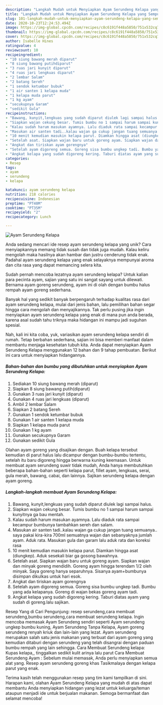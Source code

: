 ```yaml
---
description: "Langkah Mudah untuk Menyiapkan Ayam Serundeng Kelapa yang Sempurna"
title: "Langkah Mudah untuk Menyiapkan Ayam Serundeng Kelapa yang Sempurna"
slug: 101-langkah-mudah-untuk-menyiapkan-ayam-serundeng-kelapa-yang-sempurna
date: 2020-10-23T12:24:53.494Z
image: https://img-global.cpcdn.com/recipes/c8c6191f448a5850/751x532cq70/ayam-serundeng-kelapa-foto-resep-utama.jpg
thumbnail: https://img-global.cpcdn.com/recipes/c8c6191f448a5850/751x532cq70/ayam-serundeng-kelapa-foto-resep-utama.jpg
cover: https://img-global.cpcdn.com/recipes/c8c6191f448a5850/751x532cq70/ayam-serundeng-kelapa-foto-resep-utama.jpg
author: Isabelle Hines
ratingvalue: 4
reviewcount: 10
recipeingredient:
- "10 siung bawang merah diparut"
- "8 siung bawang putihdiparut"
- "3 ruas jari kunyit diparut"
- "4 ruas jari lengkuas diparut"
- "2 lembar Salam"
- "2 batang Sereh"
- "1 sendok ketumbar bubuk"
- "1 air santen 1 kelapa muda"
- "1 kelapa muda parut"
- "1 kg ayam"
- "secukupnya Garam"
- "sedikit Gula"
recipeinstructions:
- "Bawang, kunyit,lengkuas yang sudah diparut diulek lagi sampai halus."
- "Siapkan wajan cekung besar. Tumis bumbu no 1 sampai harum sampai kunyitnya ga bau mentah."
- "Kalau sudah harum masukan ayamnya. Lalu diaduk rata sampai kecampur bumbunya tambahkan sereh dan salam."
- "Masukan air santen tadi..kalau wajan ga cukup jangan tuang semuanya.. saya pakai kira-kira 700ml semuatnya wajan dan sebanyaknya jumlah ayam. Aduk rata. Masukan gula dan garam lalu aduk rata dan koreksi rasa"
- "10 menit kemudian masukin kelapa parut. Diamkan hingga asat (diungkep). Aduk sesekali biar ga gosong bawahnya."
- "Setelah asat. Siapkan wajan baru untuk goreng ayam. Siapkan wajan dan minyak goreng mendidih. Goreng ayam hingga terendam 1/2 oleh minyak. Saya goreng hanya separuhnya. Sisanya ayam+bumbunya disimpan dikulkas untuk hari esok."
- "Angkat dan tiriskan ayam gorengnya"
- "Setelah ayam digoreng semua. Goreng sisa bumbu ungkep tadi. Bumbu yang ada kelapanya. Goreng di wajan bekas goreng ayam tadi."
- "Angkat kelapa yang sudah digoreng kering. Taburi diatas ayam yang sudah di goreng.lalu sajikan."
categories:
- Resep
tags:
- ayam
- serundeng
- kelapa

katakunci: ayam serundeng kelapa 
nutrition: 218 calories
recipecuisine: Indonesian
preptime: "PT40M"
cooktime: "PT35M"
recipeyield: "2"
recipecategory: Lunch

---
```



![Ayam Serundeng Kelapa](https://img-global.cpcdn.com/recipes/c8c6191f448a5850/751x532cq70/ayam-serundeng-kelapa-foto-resep-utama.jpg)

Anda sedang mencari ide resep ayam serundeng kelapa yang unik? Cara menyiapkannya memang tidak susah dan tidak juga mudah. Kalau keliru mengolah maka hasilnya akan hambar dan justru cenderung tidak enak. Padahal ayam serundeng kelapa yang enak selayaknya mempunyai aroma dan cita rasa yang dapat memancing selera kita.

Sudah pernah mencoba lezatnya ayam serundeng kelapa? Untuk kalian para pecinta ayam, sajian yang satu ini sangat sayang untuk dilewati. Bernama ayam goreng serundeng, ayam ini di olah dengan bumbu halus rempah ayam goreng sederhana.

Banyak hal yang sedikit banyak berpengaruh terhadap kualitas rasa dari ayam serundeng kelapa, mulai dari jenis bahan, lalu pemilihan bahan segar hingga cara mengolah dan menyajikannya. Tak perlu pusing jika ingin menyiapkan ayam serundeng kelapa yang enak di mana pun anda berada, karena asal sudah tahu triknya maka hidangan ini mampu jadi suguhan spesial.


Nah, kali ini kita coba, yuk, variasikan ayam serundeng kelapa sendiri di rumah. Tetap berbahan sederhana, sajian ini bisa memberi manfaat dalam membantu menjaga kesehatan tubuh kita. Anda dapat menyiapkan Ayam Serundeng Kelapa menggunakan 12 bahan dan 9 tahap pembuatan. Berikut ini cara untuk menyiapkan hidangannya.

<!--inarticleads1-->

##### Bahan-bahan dan bumbu yang dibutuhkan untuk menyiapkan Ayam Serundeng Kelapa:

1. Sediakan 10 siung bawang merah (diparut)
1. Siapkan 8 siung bawang putih(diparut)
1. Gunakan 3 ruas jari kunyit (diparut)
1. Gunakan 4 ruas jari lengkuas (diparut)
1. Ambil 2 lembar Salam
1. Siapkan 2 batang Sereh
1. Gunakan 1 sendok ketumbar bubuk
1. Gunakan 1 air santen 1 kelapa muda
1. Siapkan 1 kelapa muda parut
1. Gunakan 1 kg ayam
1. Gunakan secukupnya Garam
1. Gunakan sedikit Gula


Olahan ayam goreng yang disajikan dengan. Buah kelapa tersebut kemudian di parut halus lalu dicampur dengan bumbu-bumbu tertentu, setelah itu baru digoreng hingga berwarna kuning keemasan. Untuk membuat ayam serundeng suwir tidak mudah, Anda hanya membutuhkan beberapa bahan-bahan seperti kelapa parut, fillet ayam, lengkuas, serai, gula merah, bawang, cabai, dan lainnya. Sajikan serundeng kelapa dengan ayam goreng. 

<!--inarticleads2-->

##### Langkah-langkah membuat Ayam Serundeng Kelapa:

1. Bawang, kunyit,lengkuas yang sudah diparut diulek lagi sampai halus.
1. Siapkan wajan cekung besar. Tumis bumbu no 1 sampai harum sampai kunyitnya ga bau mentah.
1. Kalau sudah harum masukan ayamnya. Lalu diaduk rata sampai kecampur bumbunya tambahkan sereh dan salam.
1. Masukan air santen tadi..kalau wajan ga cukup jangan tuang semuanya.. saya pakai kira-kira 700ml semuatnya wajan dan sebanyaknya jumlah ayam. Aduk rata. Masukan gula dan garam lalu aduk rata dan koreksi rasa
1. 10 menit kemudian masukin kelapa parut. Diamkan hingga asat (diungkep). Aduk sesekali biar ga gosong bawahnya.
1. Setelah asat. Siapkan wajan baru untuk goreng ayam. Siapkan wajan dan minyak goreng mendidih. Goreng ayam hingga terendam 1/2 oleh minyak. Saya goreng hanya separuhnya. Sisanya ayam+bumbunya disimpan dikulkas untuk hari esok.
1. Angkat dan tiriskan ayam gorengnya
1. Setelah ayam digoreng semua. Goreng sisa bumbu ungkep tadi. Bumbu yang ada kelapanya. Goreng di wajan bekas goreng ayam tadi.
1. Angkat kelapa yang sudah digoreng kering. Taburi diatas ayam yang sudah di goreng.lalu sajikan.


Resep Yang di Cari Pengunjung: resep serundeng,cara membuat serundeng,bumbu serundeng,cara membuat serundeng kelapa. Ingin mencoba memasak Ayam Serundeng sendiri seperti Ayam serundeng ungkep bumbu kuning, Ayam Serundeng Tanpa Kelapa, Ayam goreng serundeng renyah kriuk dan lain-lain yang lezat. Ayam serundeng merupakan salah satu jenis makanan yang terbuat dari ayam goreng yang kemudian ditaburi dengan serundeng yang telah disangrai dengan paduan bumbu rempah yang lain sehingga. Cara Membuat Serundeng kelapa: Kupas kelapa,, tinggalkan sedikit kulit arinya lalu parut Cara Membuat Serundeng Ayam : Sebelum mulai memasak, Anda perlu menyiapkan semua alat yang. Resep ayam serundeng goreng khas Tasikmalaya dengan kelapa parut yang enak. 

Terima kasih telah menggunakan resep yang tim kami tampilkan di sini. Harapan kami, olahan Ayam Serundeng Kelapa yang mudah di atas dapat membantu Anda menyiapkan hidangan yang lezat untuk keluarga/teman ataupun menjadi ide untuk berjualan makanan. Semoga bermanfaat dan selamat mencoba!
